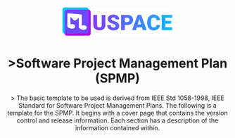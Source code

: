 <h1 align="center"> 
  <a href=""><img src="../public/logo.svg" width="250"/></a>
</h1>

<h1 align="center"> >Software Project Management Plan (SPMP)</h1>
<p align="center"> >
The basic template to be used is derived from IEEE Std 1058-1998, IEEE Standard for Software
Project Management Plans. The following is a template for the SPMP. It begins with a cover page
that contains the version control and release information. Each section has a description of the
information contained within.
</p>